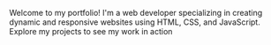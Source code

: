 Welcome to my portfolio! I'm a web developer specializing in creating dynamic and responsive websites using HTML, CSS, and JavaScript. Explore my projects to see my work in action
